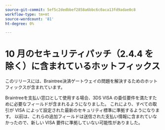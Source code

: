 ```yaml
---
source-git-commit: 5ef5c2dedbbef2858a6bbc6c0aca13fd9adae0c8
workflow-type: tm+mt
source-wordcount: '81'
ht-degree: 0%

---
```

# 10 月のセキュリティパッチ（2.4.4 を除く）に含まれているホットフィックス

このリリースには、Braintree決済ゲートウェイの問題を解決するためのホットフィックスが含まれています。

Braintreeを支払い窓口として使用する場合、3DS VISA の委任要件を満たすために必要なフィールドが含まれるようになりました。 これにより、すべての取引が VISA によって設定された最新のセキュリティ標準に準拠するようになります。 以前は、これらの追加フィールドは送信された支払い情報に含まれていなかったので、新しい VISA 要件に準拠していない可能性がありました。

<!--
BUNDLE-3360
-->